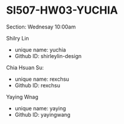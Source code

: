 # SI507-HW03-YUCHIA
Section: Wednesay 10:00am

Shilry Lin
- unique name: yuchia
- Github ID: shirleylin-design


Chia Hsuan Su: 
- unique name: rexchsu
- Github ID: rexchsu

Yaying Wnag
- unique name: yaying
- Github ID: yayingwang
